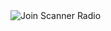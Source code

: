 <img src="https://discordapp.com/api/guilds/540630552609554453/widget.png?style=banner4&t=1574893669249" alt="Join Scanner Radio">

